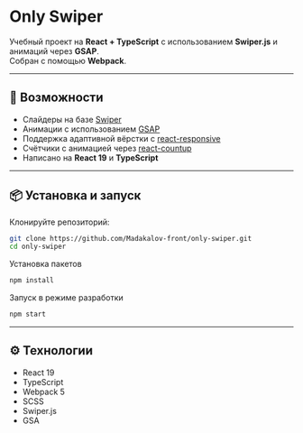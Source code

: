 # Only Swiper

Учебный проект на **React + TypeScript** с использованием **Swiper.js** и анимаций через **GSAP**.  
Собран с помощью **Webpack**.

---

## 🚀 Возможности
- Слайдеры на базе [Swiper](https://swiperjs.com/)  
- Анимации с использованием [GSAP](https://greensock.com/gsap/)  
- Поддержка адаптивной вёрстки с [react-responsive](https://github.com/contra/react-responsive)  
- Счётчики с анимацией через [react-countup](https://github.com/glennreyes/react-countup)  
- Написано на **React 19** и **TypeScript**  

---

## 📦 Установка и запуск

Клонируйте репозиторий:

```bash
git clone https://github.com/Madakalov-front/only-swiper.git
cd only-swiper
```
Установка пакетов
```bash
npm install
```
Запуск в режиме разработки
```bash
npm start
```
---
## ⚙️ Технологии

- React 19
- TypeScript
- Webpack 5
- SCSS
- Swiper.js
- GSA
